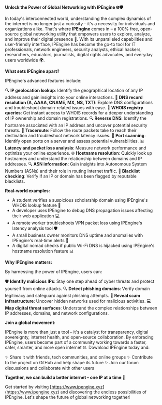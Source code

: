 **Unlock the Power of Global Networking with IPEngine 🌐🛡️**

In today's interconnected world, understanding the complex dynamics of the internet is no longer just a curiosity – it's a necessity for individuals and organizations alike. That's where **IPEngine** comes in – a 100% free, open-source global networking utility that empowers users to explore, analyze, and improve their digital presence 🚀. With its unparalleled capabilities and user-friendly interface, IPEngine has become the go-to tool for IT professionals, network engineers, security analysts, ethical hackers, researchers, educators, journalists, digital rights advocates, and everyday users worldwide 🌍.

**What sets IPEngine apart?**

IPEngine's advanced features include:

🔍 **IP geolocation lookup**: Identify the geographical location of any IP address and gain insights into your online interactions.
📡 **DNS record resolution (A, AAAA, CNAME, MX, NS, TXT)**: Explore DNS configurations and troubleshoot domain-related issues with ease.
🚀 **WHOIS registry queries**: Get instant access to WHOIS records for a deeper understanding of IP ownership and domain registrations.
🔍 **Reverse DNS**: Identify the hostname associated with an IP address and uncover potential security threats.
📡 **Traceroute**: Follow the route packets take to reach their destination and troubleshoot network latency issues.
🚀 **Port scanning**: Identify open ports on a server and assess potential vulnerabilities.
📊 **Latency and packet loss analysis**: Measure network performance and optimize your online experience.
🌐 **Hostname resolution**: Quickly look up hostnames and understand the relationship between domains and IP addresses.
🔍 **ASN information**: Gain insights into Autonomous System Numbers (ASNs) and their role in routing Internet traffic.
🚨 **Blacklist checking**: Verify if an IP or domain has been flagged by reputable blacklists.

**Real-world examples:**

* A student verifies a suspicious scholarship domain using IPEngine's WHOIS lookup feature 📝
* A developer uses IPEngine to debug DNS propagation issues affecting their web application 💻
* A remote worker troubleshoots VPN packet loss using IPEngine's latency analysis tool 🛡️
* A small business owner monitors DNS uptime and anomalies with IPEngine's real-time alerts 🔔
* A digital nomad checks if public Wi-Fi DNS is hijacked using IPEngine's hostname resolution feature 📊

**Why IPEngine matters:**

By harnessing the power of IPEngine, users can:

🛡️ **Identify malicious IPs**: Stay one step ahead of cyber threats and protect yourself from online attacks.
🔍 **Detect phishing domains**: Verify domain legitimacy and safeguard against phishing attempts.
🚨 **Reveal scam infrastructure**: Uncover hidden networks used for malicious activities.
💻 **Map digital threat surfaces**: Understand the complex relationships between IP addresses, domains, and network configurations.

**Join a global movement:**

IPEngine is more than just a tool – it's a catalyst for transparency, digital sovereignty, internet health, and open-source collaboration. By embracing IPEngine, users become part of a community working towards a faster, safer, smarter, and more open internet 🌐. Download IPEngine today and:

✨ Share it with friends, tech communities, and online groups
✨ Contribute to the project on GitHub and help shape its future
✨ Join our forum discussions and collaborate with other users

**Together, we can build a better internet – one IP at a time 🚀**

Get started by visiting [https://www.ipengine.xyz](https://www.ipengine.xyz) and discovering the endless possibilities of IPEngine. Let's shape the future of global networking together!